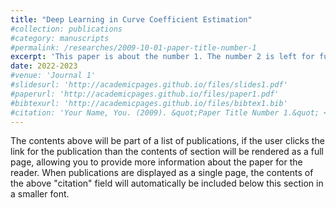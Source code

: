 ```yaml
---
title: "Deep Learning in Curve Coefficient Estimation"
#collection: publications
#category: manuscripts
#permalink: /researches/2009-10-01-paper-title-number-1
excerpt: 'This paper is about the number 1. The number 2 is left for future work.'
date: 2022-2023
#venue: 'Journal 1'
#slidesurl: 'http://academicpages.github.io/files/slides1.pdf'
#paperurl: 'http://academicpages.github.io/files/paper1.pdf'
#bibtexurl: 'http://academicpages.github.io/files/bibtex1.bib'
#citation: 'Your Name, You. (2009). &quot;Paper Title Number 1.&quot; <i>Journal 1</i>. 1(1).'
---
```

The contents above will be part of a list of publications, if the user clicks the link for the publication than the contents of section will be rendered as a full page, allowing you to provide more information about the paper for the reader. When publications are displayed as a single page, the contents of the above "citation" field will automatically be included below this section in a smaller font.
